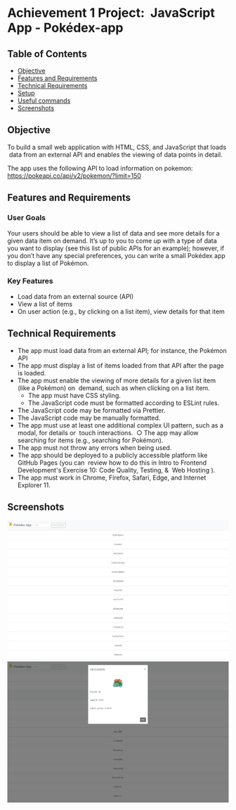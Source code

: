 # Achievement 1 Project:  JavaScript App - Pokédex-app  

## Table of Contents

- [Objective](#Objective)
- [Features and Requirements](#Features-and-Requirements)
- [Technical Requirements](#Technical-Requirements)
- [Setup](#setup)
- [Useful commands](#useful-commands)
- [Screenshots](#screenshots)

## Objective

To build a small web application with HTML, CSS, and JavaScript that loads  data from an external API and enables the viewing of data points in detail.

The app uses the following API to load information on pokemon: https://pokeapi.co/api/v2/pokemon/?limit=150

## Features and Requirements

### User Goals

Your users should be able to view a list of data and see more details for a given data item on demand. It’s up to you to come up with a type of data you want to display (see this list of public APIs for an example); however, if you don’t have any special preferences, you can write a small Pokédex app to display a list of Pokémon.

### Key Features

- Load data from an external source (API)
- View a list of items
- On user action (e.g., by clicking on a list item), view details for that item

## Technical Requirements

- The app must load data from an external API; for instance, the Pokémon API
- The app must display a list of items loaded from that API after the page is loaded.
- The app must enable the viewing of more details for a given list item (like a Pokémon) on  demand, such as when clicking on a list item.
  - The app must have CSS styling.
  - The JavaScript code must be formatted according to ESLint rules.
- The JavaScript code may be formatted via Prettier.
- The JavaScript code may be manually formatted.
- The app must use at least one additional complex UI pattern, such as a modal, for details or  touch interactions.  ○ The app may allow searching for items (e.g., searching for Pokémon).
- The app must not throw any errors when being used.
- The app should be deployed to a publicly accessible platform like GitHub Pages (you can  review how to do this in Intro to Frontend Development's Exercise 10: Code Quality, Testing, &  Web Hosting ).
- The app must work in Chrome, Firefox, Safari, Edge, and Internet Explorer 11.

## Screenshots

![Screenshot of List of Pokémon](./assets/Screenshot_Overview%20Pokemon.png?raw=true "Overview")
![Screenshot of individual Pokémon](./assets/Screenshot_individual%20pokemon.png?raw=true "Single View")

